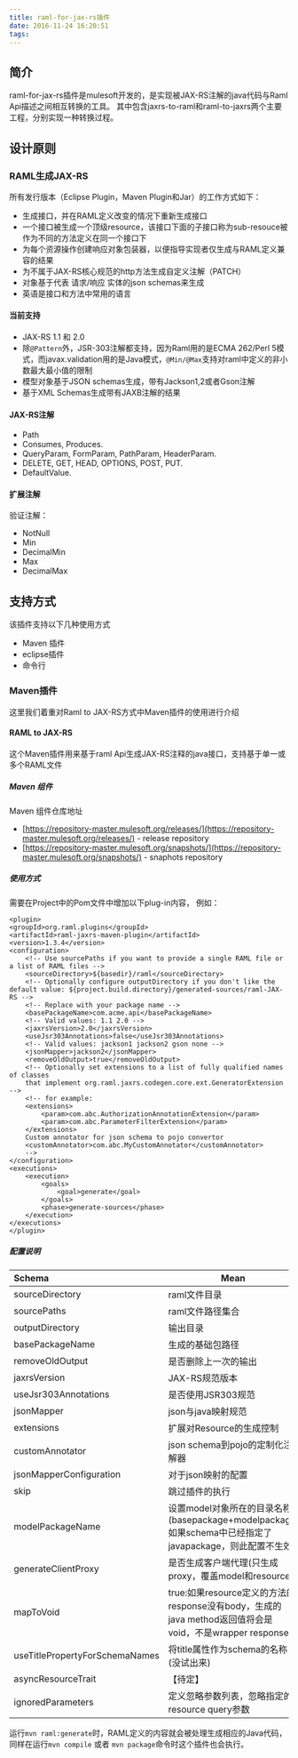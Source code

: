 ```yaml
---
title: raml-for-jax-rs插件
date: 2016-11-24 16:20:51
tags:
---
```


## 简介

raml-for-jax-rs插件是mulesoft开发的，是实现被JAX-RS注解的java代码与Raml Api描述之间相互转换的工具。
其中包含jaxrs-to-raml和raml-to-jaxrs两个主要工程，分别实现一种转换过程。
  
## 设计原则
### RAML生成JAX-RS
所有发行版本（Eclipse Plugin，Maven Plugin和Jar）的工作方式如下：

- 生成接口，并在RAML定义改变的情况下重新生成接口
- 一个接口被生成一个顶级resource，该接口下面的子接口称为sub-resouce被作为不同的方法定义在同一个接口下
- 为每个资源操作创建响应对象包装器，以便指导实现者仅生成与RAML定义兼容的结果
- 为不属于JAX-RS核心规范的http方法生成自定义注解（PATCH）
- 对象基于代表 请求/响应 实体的json schemas来生成
- 英语是接口和方法中常用的语言

#### 当前支持
- JAX-RS 1.1 和 2.0
- 除`@Pattern`外，JSR-303注解都支持，因为Raml用的是ECMA 262/Perl 5模式，而javax.validation用的是Java模式，`@Min/@Max`支持对raml中定义的非小数最大最小值的限制
- 模型对象基于JSON schemas生成，带有Jackson1,2或者Gson注解
- 基于XML Schemas生成带有JAXB注解的结果

#### JAX-RS注解
- Path
- Consumes, Produces.
- QueryParam, FormParam, PathParam, HeaderParam.
- DELETE, GET, HEAD, OPTIONS, POST, PUT.
- DefaultValue.

#### 扩展注解

验证注解：  

- NotNull
- Min
- DecimalMin
- Max
- DecimalMax

## 支持方式

该插件支持以下几种使用方式

- Maven 插件
- eclipse插件
- 命令行


### Maven插件

这里我们着重对Raml to JAX-RS方式中Maven插件的使用进行介绍

#### RAML to JAX-RS

这个Maven插件用来基于raml Api生成JAX-RS注释的java接口，支持基于单一或多个RAML文件

##### Maven 组件
Maven 组件仓库地址  
- [https://repository-master.mulesoft.org/releases/](https://repository-master.mulesoft.org/releases/) - release repository  
- [https://repository-master.mulesoft.org/snapshots/](https://repository-master.mulesoft.org/snapshots/) - snaphots repository  

##### 使用方式

需要在Project中的Pom文件中增加以下plug-in内容， 例如：

    <plugin>
    <groupId>org.raml.plugins</groupId>
    <artifactId>raml-jaxrs-maven-plugin</artifactId>
    <version>1.3.4</version>
    <configuration>
        <!-- Use sourcePaths if you want to provide a single RAML file or a list of RAML files -->
        <sourceDirectory>${basedir}/raml</sourceDirectory>
        <!-- Optionally configure outputDirectory if you don't like the default value: ${project.build.directory}/generated-sources/raml-JAX-RS -->
        <!-- Replace with your package name -->
        <basePackageName>com.acme.api</basePackageName>
        <!-- Valid values: 1.1 2.0 -->
        <jaxrsVersion>2.0</jaxrsVersion>
        <useJsr303Annotations>false</useJsr303Annotations>
        <!-- Valid values: jackson1 jackson2 gson none -->
        <jsonMapper>jackson2</jsonMapper>
        <removeOldOutput>true</removeOldOutput>
        <!-- Optionally set extensions to a list of fully qualified names of classes
        that implement org.raml.jaxrs.codegen.core.ext.GeneratorExtension -->
        <!-- for example:
        <extensions>
            <param>com.abc.AuthorizationAnnotationExtension</param>
            <param>com.abc.ParameterFilterExtension</param>
        </extensions>
        Custom annotator for json schema to pojo convertor
        <customAnnotator>com.abc.MyCustomAnnotator</customAnnotator>
        -->
    </configuration>
    <executions>
        <execution>
            <goals>
                <goal>generate</goal>
            </goals>
            <phase>generate-sources</phase>
        </execution>
    </executions>
	</plugin>

##### 配置说明

| Schema               |     Mean          |   Optional              |
| :--------            | --------------    | ------                  |
| sourceDirectory      |   raml文件目录     |  custom                 |
| sourcePaths          |   raml文件路径集合  | custom                  |
| outputDirectory      |   输出目录         | custom                  |
| basePackageName      |   生成的基础包路径  |  custom                 |
| removeOldOutput      |   是否删除上一次的输出| boolean                |
| jaxrsVersion         |   JAX-RS规范版本   |1.1 or 2.0               |
| useJsr303Annotations | 是否使用JSR303规范        |  boolean                |
| jsonMapper           | json与java映射规范        | jackson1 jackson2 gson none  |
| extensions           |  扩展对Resource的生成控制  |  custom  |
| customAnnotator      |   json schema到pojo的定制化注解器 |  custom  |
| jsonMapperConfiguration | 对于json映射的配置 | "generateBuilders","includeHashcodeAndEquals","includeToString","useLongIntegers" |
|       skip           | 跳过插件的执行 | boolean |
|    modelPackageName  | 设置model对象所在的目录名称(basepackage+modelpackage,如果schema中已经指定了javapackage，则此配置不生效) | custom | 
| generateClientProxy  | 是否生成客户端代理(只生成proxy，覆盖model和resource)  | boolean |
| mapToVoid            | true:如果resource定义的方法的response没有body，生成的java method返回值将会是void，不是wrapper response | boolean |
|useTitlePropertyForSchemaNames |将title属性作为schema的名称(没试出来) | boolean |
| asyncResourceTrait            | 【待定】 | |
| ignoredParameters             | 定义忽略参数列表，忽略指定的resource query参数 | custom |

运行`mvn raml:generate`时，RAML定义的内容就会被处理生成相应的Java代码，同样在运行`mvn compile` 或者 `mvn package`命令时这个插件也会执行。
